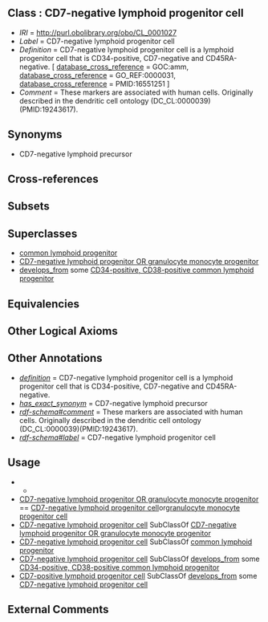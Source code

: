 
## Class : CD7-negative lymphoid progenitor cell

 * *IRI* = http://purl.obolibrary.org/obo/CL_0001027
 * *Label* = CD7-negative lymphoid progenitor cell
 * *Definition* = CD7-negative lymphoid progenitor cell is a lymphoid progenitor cell that is CD34-positive, CD7-negative and CD45RA-negative. [ [database_cross_reference](../../ef/oboInOwl#hasDbXref.md) = GOC:amm, [database_cross_reference](../../ef/oboInOwl#hasDbXref.md) = GO_REF:0000031, [database_cross_reference](../../ef/oboInOwl#hasDbXref.md) = PMID:16551251 ]
 * *Comment* = These markers are associated with human cells. Originally described in the dendritic cell ontology (DC_CL:0000039)(PMID:19243617).

## Synonyms

 * CD7-negative lymphoid precursor

## Cross-references


## Subsets


## Superclasses

 * [common lymphoid progenitor](../../CL/51/CL_0000051.md)
 * [CD7-negative lymphoid progenitor OR granulocyte monocyte progenitor](../../CL/12/CL_0001012.md)
 * [develops_from](../../RO/02/RO_0002202.md) some [CD34-positive, CD38-positive common lymphoid progenitor](../../CL/21/CL_0001021.md)

## Equivalencies


## Other Logical Axioms


## Other Annotations

 * *[definition](../../IAO/15/IAO_0000115.md)* = CD7-negative lymphoid progenitor cell is a lymphoid progenitor cell that is CD34-positive, CD7-negative and CD45RA-negative.
 * *[has_exact_synonym](../../ym/oboInOwl#hasExactSynonym.md)* = CD7-negative lymphoid precursor
 * *[rdf-schema#comment](../../nt/rdf-schema#comment.md)* = These markers are associated with human cells. Originally described in the dendritic cell ontology (DC_CL:0000039)(PMID:19243617).
 * *[rdf-schema#label](../../el/rdf-schema#label.md)* = CD7-negative lymphoid progenitor cell

## Usage

 * -
 * [CD7-negative lymphoid progenitor OR granulocyte monocyte progenitor](../../CL/12/CL_0001012.md) == [CD7-negative lymphoid progenitor cell](../../CL/27/CL_0001027.md)or[granulocyte monocyte progenitor cell](../../CL/57/CL_0000557.md)
 * [CD7-negative lymphoid progenitor cell](../../CL/27/CL_0001027.md) SubClassOf [CD7-negative lymphoid progenitor OR granulocyte monocyte progenitor](../../CL/12/CL_0001012.md)
 * [CD7-negative lymphoid progenitor cell](../../CL/27/CL_0001027.md) SubClassOf [common lymphoid progenitor](../../CL/51/CL_0000051.md)
 * [CD7-negative lymphoid progenitor cell](../../CL/27/CL_0001027.md) SubClassOf [develops_from](../../RO/02/RO_0002202.md) some [CD34-positive, CD38-positive common lymphoid progenitor](../../CL/21/CL_0001021.md)
 * [CD7-positive lymphoid progenitor cell](../../CL/28/CL_0001028.md) SubClassOf [develops_from](../../RO/02/RO_0002202.md) some [CD7-negative lymphoid progenitor cell](../../CL/27/CL_0001027.md)

## External Comments

